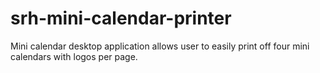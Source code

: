 # srh-mini-calendar-printer
Mini calendar desktop application allows user to easily print off four mini calendars with logos per page.
